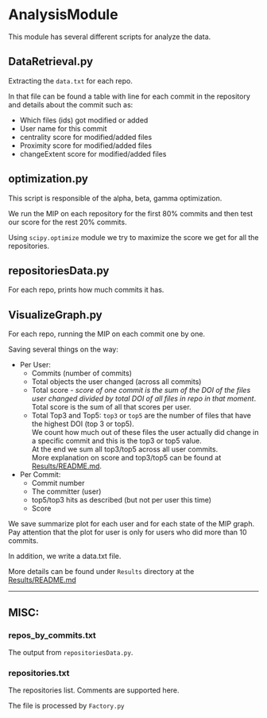 # AnalysisModule

This module has several different scripts for analyze the data.

## DataRetrieval.py

Extracting the `data.txt` for each repo.

In that file can be found a table with line for each commit in the repository
and details about the commit such as:

 * Which files (ids) got modified or added
 * User name for this commit
 * centrality score for modified/added files
 * Proximity score for modified/added files
 * changeExtent score for modified/added files

## optimization.py

This script is responsible of the alpha, beta, gamma optimization.

We run the MIP on each repository for the first 80% commits and then test our score for the rest 20% commits.

Using `scipy.optimize` module we try to maximize the score we get for all the repositories.


## repositoriesData.py

For each repo, prints how much commits it has.

## VisualizeGraph.py

For each repo, running the MIP on each commit one by one.

Saving several things on the way:

* Per User:
  * Commits (number of commits)
  * Total objects the user changed (across all commits)
  * Total score - *score of one commit is the sum of the DOI of the files user changed divided by total DOI of all files in repo in that moment*.
    Total score is the sum of all that scores per user.
  * Total Top3 and Top5: `top3` or `top5` are the number of files that have the highest DOI (top 3 or top5). <br/>
    We count how much out of these files the user actually did change in a specific commit and this is the top3 or top5 value. <br/>
    At the end we sum all top3/top5 across all user commits. <br />
    More explanation on score and top3/top5 can be found at [Results/README.md](../../Results/README.md#the-meaning-of-top3top5).
* Per Commit:
  * Commit number
  * The committer (user)
  * top5/top3 hits as described (but not per user this time)
  * Score

We save summarize plot for each user and for each state of the MIP graph.
Pay attention that the plot for user is only for users who did more than 10 commits.

In addition, we write a data.txt file.

More details can be found under `Results` directory at the [Results/README.md](../../Results/README.md)


---

## MISC:

### repos_by_commits.txt
The output from `repositoriesData.py`.

### repositories.txt
The repositories list.
Comments are supported here.

The file is processed by `Factory.py`
